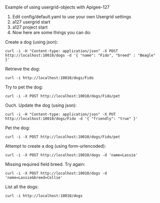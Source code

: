 Example of using usergrid-objects with Apigee-127

1. Edit config/default.yaml to use your own Usergrid settings
2. a127 usergrid start
3. a127 project start
4. Now here are some things you can do:

Create a dog (using json):
  
    curl -i -H "Content-type: application/json" -X POST http://localhost:10010/dogs -d '{ "name": "Fido", "breed" : "Beagle" }'
    
 Retrieve the dog:
 
    curl -i http://localhost:10010/dogs/Fido
    
 Try to pet the dog:
 
    curl -i -X POST http://localhost:10010/dogs/Fido/pet
    
 Ouch. Update the dog (using json):
 
    curl -i -H "Content-type: application/json" -X PUT http://localhost:10010/dogs/Fido -d '{ "friendly": "true" }'
    
 Pet the dog:
 
    curl -i -X POST http://localhost:10010/dogs/Fido/pet
    
 Attempt to create a dog (using form-urlencoded):
 
    curl -i -X POST http://localhost:10010/dogs -d 'name=Lassie'

 Missing required field breed. Try again:
 
    curl -i -X POST http://localhost:10010/dogs -d 'name=Lassie&breed=Collie'

 List all the dogs:
 
    curl -i http://localhost:10010/dogs
 
